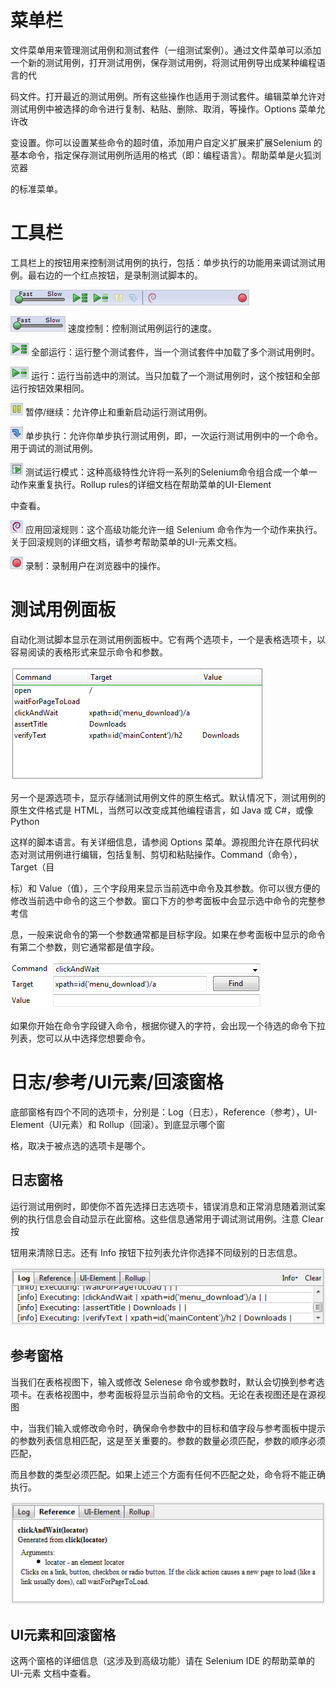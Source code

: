 # 菜单栏

文件菜单用来管理测试用例和测试套件（一组测试案例）。通过文件菜单可以添加一个新的测试用例，打开测试用例，保存测试用例，将测试用例导出成某种编程语言的代

码文件。打开最近的测试用例。所有这些操作也适用于测试套件。编辑菜单允许对测试用例中被选择的命令进行复制、粘贴、删除、取消，等操作。Options 菜单允许改

变设置。你可以设置某些命令的超时值，添加用户自定义扩展来扩展Selenium 的基本命令，指定保存测试用例所适用的格式（即：编程语言）。帮助菜单是火狐浏览器

的标准菜单。

# 工具栏

工具栏上的按钮用来控制测试用例的执行，包括：单步执行的功能用来调试测试用例。最右边的一个红点按钮，是录制测试脚本的。

![](img/1.png)

![](img/2.png) 速度控制：控制测试用例运行的速度。

![](img/3.png) 全部运行：运行整个测试套件，当一个测试套件中加载了多个测试用例时。

![](img/4.png) 运行：运行当前选中的测试。当只加载了一个测试用例时，这个按钮和全部运行按钮效果相同。

![](img/5.png) 暂停/继续：允许停止和重新启动运行测试用例。

![](img/6.png) 单步执行：允许你单步执行测试用例，即，一次运行测试用例中的一个命令。用于调试的测试用例。

![](img/7.png) 测试运行模式：这种高级特性允许将一系列的Selenium命令组合成一个单一动作来重复执行。Rollup rules的详细文档在帮助菜单的UI-Element

中查看。

![](img/8.png) 应用回滚规则：这个高级功能允许一组 Selenium 命令作为一个动作来执行。关于回滚规则的详细文档，请参考帮助菜单的UI-元素文档。

![](img/9.png) 录制：录制用户在浏览器中的操作。

# 测试用例面板

自动化测试脚本显示在测试用例面板中。它有两个选项卡，一个是表格选项卡，以容易阅读的表格形式来显示命令和参数。

![](img/10.png)

另一个是源选项卡，显示存储测试用例文件的原生格式。默认情况下，测试用例的原生文件格式是 HTML，当然可以改变成其他编程语言，如 Java 或 C#，或像Python 

这样的脚本语言。有关详细信息，请参阅 Options 菜单。源视图允许在原代码状态对测试用例进行编辑，包括复制、剪切和粘贴操作。Command（命令），Target（目

标）和 Value（值），三个字段用来显示当前选中命令及其参数。你可以很方便的修改当前选中命令的这三个参数。窗口下方的参考面板中会显示选中命令的完整参考信

息，一般来说命令的第一个参数通常都是目标字段。如果在参考面板中显示的命令有第二个参数，则它通常都是值字段。

![](img/11.png)

如果你开始在命令字段键入命令，根据你键入的字符，会出现一个待选的命令下拉列表，您可以从中选择您想要命令。

# 日志/参考/UI元素/回滚窗格

底部窗格有四个不同的选项卡，分别是：Log（日志），Reference（参考），UI-Element（UI元素）和 Rollup（回滚）。到底显示哪个窗

格，取决于被点选的选项卡是哪个。


## 日志窗格

运行测试用例时，即使你不首先选择日志选项卡，错误消息和正常消息随着测试案例的执行信息会自动显示在此窗格。这些信息通常用于调试测试用例。注意 Clear 按

钮用来清除日志。还有 Info 按钮下拉列表允许你选择不同级别的日志信息。

![](img/12.png)

## 参考窗格

当我们在表格视图下，输入或修改 Selenese 命令或参数时，默认会切换到参考选项卡。在表格视图中，参考面板将显示当前命令的文档。无论在表视图还是在源视图

中，当我们输入或修改命令时，确保命令参数中的目标和值字段与参考面板中提示的参数列表信息相匹配，这是至关重要的。参数的数量必须匹配，参数的顺序必须匹配，

而且参数的类型必须匹配。如果上述三个方面有任何不匹配之处，命令将不能正确执行。

![](img/13.png)

## UI元素和回滚窗格

这两个窗格的详细信息（这涉及到高级功能）请在 Selenium IDE 的帮助菜单的 UI-元素 文档中查看。

